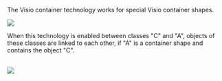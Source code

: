 The Visio container technology works for special Visio container shapes.

![](//images.ctfassets.net/utx1h0gfm1om/4LHiNqz008Cw4SeyQ2GkeK/1cb03518f8da5db8fe9316df01d5867c/328814.png)

When this technology is enabled between classes "C" and "A", objects of
these classes are linked to each other, if "A" is a container shape and
contains the object "C".

   
![](//images.ctfassets.net/utx1h0gfm1om/1rcHRz4fUcgwqUW6u44eem/0482766bf39555b0a3bc5b31b3fe1473/328774.png)
